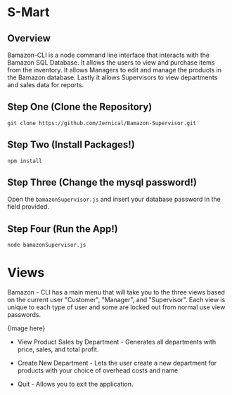 # S-Mart
 ## Overview
 Bamazon-CLI is a node command line interface that interacts with the Bamazon SQL Database. It allows the users to view and purchase items from the inventory. It allows Managers to edit and manage the products in the Bamazon database. Lastly it allows Supervisors to view departments and sales data for reports.
 
 ## Step One (Clone the Repository) ##
 
```
git clone https://github.com/Jernical/Bamazon-Supervisor.git
```
## Step Two (Install Packages!) ##

```
npm install
```

## Step Three (Change the mysql password!) ##
Open the `bamazonSupervisor.js` and insert your database password in the field provided.

## Step Four (Run the App!) ##

```
node bamazonSupervisor.js
```

# Views

Bamazon - CLI has a main menu that will take you to the three views based on the current user "Customer", "Manager", and "Supervisor". Each view is unique to each type of user and some are locked out from normal use view passwords.

{Image here}

* View Product Sales by Department - Generates all departments with price, sales, and total profit.

* Create New Department - Lets the user create a new department for products with your choice of overhead costs and name

* Quit - Allows you to exit the application.

